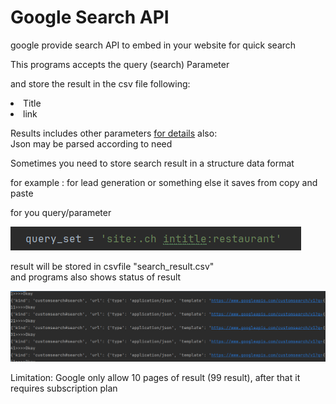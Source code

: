 # Google Search API

google provide search API to embed in your website for quick search 

This programs accepts the query (search) Parameter 

and store the result in the csv file following: <br>
<li> Title </li>
<li> link </li>

Results includes other parameters [for details](https://developers.google.com/custom-search/v1/reference/rest/v1/cse/list) also:<br>
Json may be parsed according to need

Sometimes you need to store search result in a structure data format

for example : for lead generation or something else
it saves from copy and paste

for you query/parameter

![image-2.png](image-2.png)

result will be stored in csvfile "search_result.csv" <br>
and programs also shows status of result

![image.png](image.png)


Limitation: Google only allow 10 pages of result (99 result), after that it requires subscription plan 
